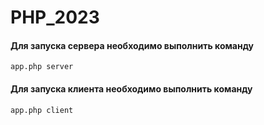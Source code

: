 # PHP_2023

#### Для запуска сервера необходимо выполнить команду
    app.php server

#### Для запуска клиента необходимо выполнить команду
    app.php client